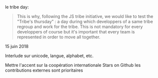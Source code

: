 
le tribe day:

> This is why, following the JS tribe initiative, we would like to test the "Tribe's thursday" : a day during which developpers of a same tribe regroup and work for the tribe. This is not mandatory for every developpers of course but it's important that every team is represented in order to move all together.

15 juin 2018


Interlude sur unicode, langue, alphabet, etc.

Mettre l'accent sur la coopération internationale
Stars on Github
les contributions externes sont prioritaires



